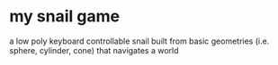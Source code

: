 # my snail game

a low poly keyboard controllable snail built from basic geometries (i.e. sphere, cylinder, cone) that navigates a world
